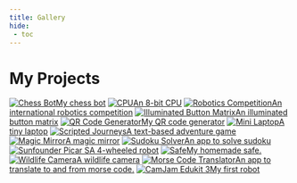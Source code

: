 ```yaml
---
title: Gallery
hide:
 - toc
---
```

# My Projects

<div class="gallery">
  <a href="../programming/chess_bot"><img src="../programming/images/chessbot.png" alt="Chess Bot">My chess bot</a>
  <a href="../electronics/CPU"><img src="../electronics/images/cpu.png" alt="CPU">An 8-bit CPU</a>
  <a href="../robotics/WER2025"><img src="../robotics/images/WER2025.png" alt="Robotics Competition">An international robotics competition</a>
  <a href="../digital_making/light_fantastic"><img src="../digital_making/images/lightfantastic.png" alt="Illuminated Button Matrix">An illuminated button matrix</a>
  <a href="../programming/qr_code_generator"><img src="../programming/images/qrcode.png" alt="QR Code Generator">My QR code generator</a>
  <a href="../digital_making/laptop"><img src="../digital_making/images/laptop.jpg" alt="Mini Laptop">A tiny laptop</a>
  <a href="../programming/scripted_journeys"><img src="../programming/images/scriptedjourneys.png" alt="Scripted Journeys">A text-based adventure game</a>
  <a href="../digital_making/magic_mirror"><img src="../digital_making/images/magicmirror.png" alt="Magic Mirror">A magic mirror</a>
  <a href="../programming/sudoku_solver"><img src="../programming/images/sudokusolver.png" alt="Sudoku Solver">An app to solve sudoku</a>
  <a href="../robotics/picar"><img src="../robotics/images/picar.png" alt="Sunfounder Picar S">A 4-wheeled robot</a>
  <a href="../electronics/safe"><img src="../electronics/images/safe.png" alt="Safe">My homemade safe.</a>
  <a href="../digital_making/wildlife_camera"><img src="../digital_making/images/camera.png" alt="Wildlife Camera">A wildlife camera</a>
  <a href="../programming/morse_code"><img src="../programming/images/morse.png" alt="Morse Code Translator">An app to translate to and from morse code.</a>
  <a href="../robotics/camjam"><img src="../robotics/images/camjam.png" alt="CamJam Edukit 3">My first robot</a>
</div>

